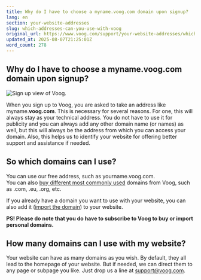 ```yaml
---
title: Why do I have to choose a myname.voog.com domain upon signup?
lang: en
section: your-website-addresses
slug: which-addresses-can-you-use-with-voog
original_url: https://www.voog.com/support/your-website-addresses/which-addresses-can-you-use-with-voog
updated_at: 2025-08-07T21:25:01Z
word_count: 278
---
```

## Why do I have to choose a myname.voog.com domain upon signup?

![Sign up view of Voog.](https://media.voog.com/0000/0036/2183/photos/build%20your%20website_block.png "Sign up view of Voog.")

When you sign up to Voog, you are asked to take an address like myname.**voog.com**. This is necessary for several reasons. For one, this will always stay as your technical address. You do not have to use it for publicity and you can always add any other domain name (or names) as well, but this will always be the address from which you can access your domain. Also, this helps us to identify your website for offering better support and assistance if needed.

## So which domains can I use?

You can use our free address, such as yourname.voog.com.  
You can also [buy different most commonly used](/support/your-website-addresses/buying-personal-domain-names "/support/your-website-addresses/buying-personal-domain-names") domains from Voog, such as .com, .eu, .org, etc.  
  
If you already have a domain you want to use with your website, you can also add it ([import the domain](/support/your-website-addresses/using-your-already-existing-domain)) to your website.  
  
**PS! Please do note that you do have to subscribe to Voog to buy or import personal domains.**

## How many domains can I use with my website?

Your website can have as many domains as you wish. By default, they all lead to the homepage of your website. But if needed, we can direct them to any page or subpage you like. Just drop us a line at [support@voog.com](mailto:support@voog.com).
